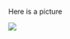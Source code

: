 Here is a picture

![](http://www.quickmeme.com/img/a9/a9ed842f739e930dc8e9340bafbbaeaf77994c50c74fc6a86b046b54cb9b2c59.jpg)